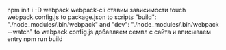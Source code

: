npm init
i -D webpack webpack-cli ставим зависимости
touch webpack.config.js
to package.json to scripts "build": "./node_modules/.bin/webpack" and "dev": "./node_modules/.bin/webpack --watch"
to webpack.config.js добавляем семпл с сайта и вписываем entry
npm run build